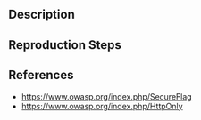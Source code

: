 ## Description


## Reproduction Steps


## References

- https://www.owasp.org/index.php/SecureFlag
- https://www.owasp.org/index.php/HttpOnly



